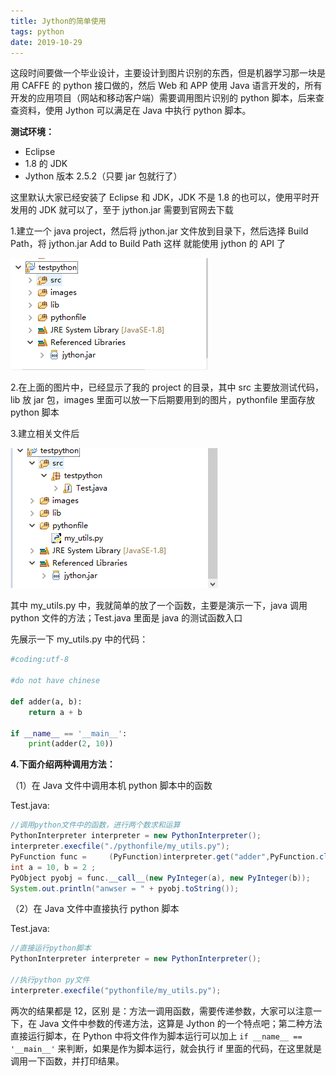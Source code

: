 ```yaml
---
title: Jython的简单使用
tags: python
date: 2019-10-29
---
```


这段时间要做一个毕业设计，主要设计到图片识别的东西，但是机器学习那一块是用 CAFFE 的 python 接口做的，然后 Web 和 APP 使用 Java 语言开发的，所有开发的应用项目（网站和移动客户端）需要调用图片识别的 python 脚本，后来查查资料，使用 Jython 可以满足在 Java 中执行 python 脚本。

**测试环境：**

- Eclipse
- 1.8 的 JDK
- Jython 版本 2.5.2（只要 jar 包就行了）

这里默认大家已经安装了 Eclipse 和 JDK，JDK 不是 1.8 的也可以，使用平时开发用的 JDK 就可以了，至于 jython.jar 需要到官网去下载

1.建立一个 java project，然后将 jython.jar 文件放到目录下，然后选择 Build Path，将 jython.jar Add to Build Path 这样 就能使用 jython 的 API 了

![](python-jpython/932587-20171215204221418-2024702354.png)

2.在上面的图片中，已经显示了我的 project 的目录，其中 src 主要放测试代码，lib 放 jar 包，images 里面可以放一下后期要用到的图片，pythonfile 里面存放 python 脚本

3.建立相关文件后

![](python-jpython/932587-20171215204529386-1579457371.png)

其中 my_utils.py 中，我就简单的放了一个函数，主要是演示一下，java 调用 python 文件的方法；Test.java 里面是 java 的测试函数入口

先展示一下 my_utils.py 中的代码：

```python
#coding:utf-8

#do not have chinese

def adder(a, b):
    return a + b

if __name__ == '__main__':　　
    print(adder(2, 10))
```

**4.下面介绍两种调用方法：**

（1）在 Java 文件中调用本机 python 脚本中的函数

Test.java:

```java
//调用python文件中的函数，进行两个数求和运算
PythonInterpreter interpreter = new PythonInterpreter();
interpreter.execfile("./pythonfile/my_utils.py");
PyFunction func =     (PyFunction)interpreter.get("adder",PyFunction.class);
int a = 10, b = 2 ;
PyObject pyobj = func.__call__(new PyInteger(a), new PyInteger(b));
System.out.println("anwser = " + pyobj.toString());
```

（2）在 Java 文件中直接执行 python 脚本

Test.java:

```java
//直接运行python脚本
PythonInterpreter interpreter = new PythonInterpreter();

//执行python py文件
interpreter.execfile("pythonfile/my_utils.py");
```

两次的结果都是 12，区别 是：方法一调用函数，需要传递参数，大家可以注意一下，在 Java 文件中参数的传递方法，这算是 Jython 的一个特点吧；第二种方法直接运行脚本，在 Python 中将文件作为脚本运行可以加上 `if __name__ == '__main__'` 来判断，如果是作为脚本运行，就会执行 if 里面的代码，在这里就是调用一下函数，并打印结果。
